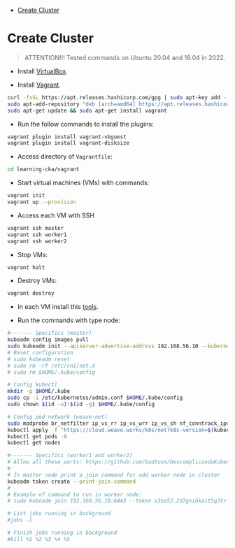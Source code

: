 <!-- TOC -->

- [Create Cluster](#create-cluster)

<!-- TOC -->


# Create Cluster

> ATTENTION!!! Tested commands on Ubuntu 20.04 and 18.04 in 2022.

* Install [VirtualBox](https://www.virtualbox.org/wiki/Linux_Downloads).

* Install [Vagrant](https://www.vagrantup.com/downloads).

```bash
curl -fsSL https://apt.releases.hashicorp.com/gpg | sudo apt-key add -
sudo apt-add-repository "deb [arch=amd64] https://apt.releases.hashicorp.com $(lsb_release -cs) main"
sudo apt-get update && sudo apt-get install vagrant
```

* Run the follow commands to install the plugins:

```bash
vagrant plugin install vagrant-vbguest
vagrant plugin install vagrant-disksize
```

* Access directory of ``Vagrantfile``:

```bash
cd learning-cka/vagrant
```

* Start virtual machines (VMs) with commands:

```bash
vagrant init
vagrant up --provision
```

* Access each VM with SSH

```bash
vagrant ssh master
vagrant ssh worker1
vagrant ssh worker2
```

* Stop VMs:

```bash
vagrant halt
```

* Destroy VMs:

```bash
vagrant destroy
```

* In each VM install this [tools](tools.md).

* Run the commands with type node:

```bash
#------- Specifics (master)
kubeadm config images pull
sudo kubeadm init --apiserver-advertise-address 192.168.56.10 --kubernetes-version 1.22.6
# Reset configuration
# sudo kubeadm reset
# sudo rm -rf /etc/cni/net.d
# sudo rm $HOME/.kube/config

# Config kubectl
mkdir -p $HOME/.kube
sudo cp -i /etc/kubernetes/admin.conf $HOME/.kube/config
sudo chown $(id -u):$(id -g) $HOME/.kube/config

# Config pod network (weave-net)
sudo modprobe br_netfilter ip_vs_rr ip_vs_wrr ip_vs_sh nf_conntrack_ipv4 ip_vs
kubectl apply -f "https://cloud.weave.works/k8s/net?k8s-version=$(kubectl version | base64 | tr -d '\n')"
kubectl get pods -A
kubectl get nodes

#------- Specifics (worker1 and worker2)
# Allow all these ports: https://github.com/badtuxx/DescomplicandoKubernetes/blob/main/pt/day_one/descomplicando_kubernetes.md#portas-que-devemos-nos-preocupar
#
# In master node print a join command for add worker node in cluster
kubeadm token create --print-join-command
#
# Example of command to run in worker node:
# sudo kubeadm join 192.168.56.10:6443 --token x3eo52.2d7gsi6kait5q3tr --discovery-token-ca-cert-hash sha256:24af0d70399747b37b2684886fc8fe3f8585ecfbfae83872249872d5ea36261f

# List jobs running in background
#jobs -l

# Finish jobs running in background
#kill %1 %2 %3 %4 %5
```

